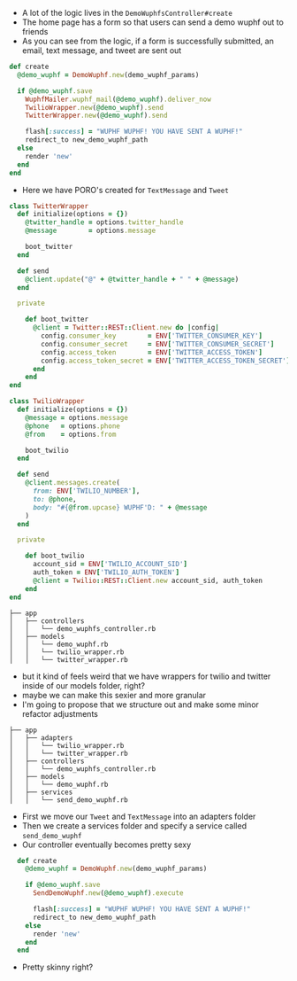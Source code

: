 * A lot of the logic lives in the `DemoWuphfsController#create`
* The home page has a form so that users can send a demo wuphf out to friends
* As you can see from the logic, if a form is successfully submitted, an email, text message, and tweet are sent out

```ruby
def create
  @demo_wuphf = DemoWuphf.new(demo_wuphf_params)

  if @demo_wuphf.save
    WuphfMailer.wuphf_mail(@demo_wuphf).deliver_now
    TwilioWrapper.new(@demo_wuphf).send
    TwitterWrapper.new(@demo_wuphf).send

    flash[:success] = "WUPHF WUPHF! YOU HAVE SENT A WUPHF!"
    redirect_to new_demo_wuphf_path
  else
    render 'new'
  end
end
```

* Here we have PORO's created for `TextMessage` and `Tweet`

```ruby
class TwitterWrapper
  def initialize(options = {})
    @twitter_handle = options.twitter_handle
    @message        = options.message

    boot_twitter
  end

  def send
    @client.update("@" + @twitter_handle + " " + @message)
  end

  private

    def boot_twitter
      @client = Twitter::REST::Client.new do |config|
        config.consumer_key        = ENV['TWITTER_CONSUMER_KEY']
        config.consumer_secret     = ENV['TWITTER_CONSUMER_SECRET']
        config.access_token        = ENV['TWITTER_ACCESS_TOKEN']
        config.access_token_secret = ENV['TWITTER_ACCESS_TOKEN_SECRET']
      end
    end
end
```

```ruby
class TwilioWrapper
  def initialize(options = {})
    @message = options.message
    @phone   = options.phone
    @from    = options.from

    boot_twilio
  end

  def send
    @client.messages.create(
      from: ENV['TWILIO_NUMBER'],
      to: @phone,
      body: "#{@from.upcase} WUPHF'D: " + @message
    )
  end

  private

    def boot_twilio
      account_sid = ENV['TWILIO_ACCOUNT_SID']
      auth_token = ENV['TWILIO_AUTH_TOKEN']
      @client = Twilio::REST::Client.new account_sid, auth_token
    end
end

```

```
├── app
│   ├── controllers
│   │   └── demo_wuphfs_controller.rb
│   ├── models
│   │   └── demo_wuphf.rb
│   │   └── twilio_wrapper.rb
│   │   └── twitter_wrapper.rb
```

* but it kind of feels weird that we have wrappers for twilio and twitter inside of our models folder, right?
* maybe we can make this sexier and more granular
* I'm going to propose that we structure out and make some minor refactor adjustments

```
├── app
│   ├── adapters
│   │   └── twilio_wrapper.rb
│   │   └── twitter_wrapper.rb
│   ├── controllers
│   │   └── demo_wuphfs_controller.rb
│   ├── models
│   │   └── demo_wuphf.rb
│   ├── services
│   │   └── send_demo_wuphf.rb
```

* First we move our `Tweet` and `TextMessage` into an adapters folder
* Then we create a services folder and specify a service called `send_demo_wuphf`
* Our controller eventually becomes pretty sexy

```ruby
  def create
    @demo_wuphf = DemoWuphf.new(demo_wuphf_params)

    if @demo_wuphf.save
      SendDemoWuphf.new(@demo_wuphf).execute

      flash[:success] = "WUPHF WUPHF! YOU HAVE SENT A WUPHF!"
      redirect_to new_demo_wuphf_path
    else
      render 'new'
    end
  end
```

* Pretty skinny right?
